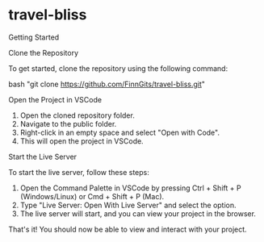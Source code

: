 # travel-bliss
Getting Started


Clone the Repository


To get started, clone the repository using the following command:


bash
"git clone https://github.com/FinnGits/travel-bliss.git"


Open the Project in VSCode


1. Open the cloned repository folder.
2. Navigate to the public folder.
3. Right-click in an empty space and select "Open with Code".
4. This will open the project in VSCode.

Start the Live Server


To start the live server, follow these steps:

1. Open the Command Palette in VSCode by pressing Ctrl + Shift + P (Windows/Linux) or Cmd + Shift + P (Mac).
2. Type "Live Server: Open With Live Server" and select the option.
3. The live server will start, and you can view your project in the browser.

That's it! You should now be able to view and interact with your project.
